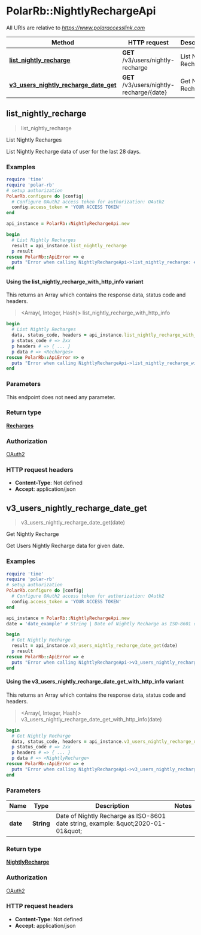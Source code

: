 # PolarRb::NightlyRechargeApi

All URIs are relative to *https://www.polaraccesslink.com*

| Method | HTTP request | Description |
| ------ | ------------ | ----------- |
| [**list_nightly_recharge**](NightlyRechargeApi.md#list_nightly_recharge) | **GET** /v3/users/nightly-recharge | List Nightly Recharges |
| [**v3_users_nightly_recharge_date_get**](NightlyRechargeApi.md#v3_users_nightly_recharge_date_get) | **GET** /v3/users/nightly-recharge/{date} | Get Nightly Recharge |


## list_nightly_recharge

> <Recharges> list_nightly_recharge

List Nightly Recharges

List Nightly Recharge data of user for the last 28 days.

### Examples

```ruby
require 'time'
require 'polar-rb'
# setup authorization
PolarRb.configure do |config|
  # Configure OAuth2 access token for authorization: OAuth2
  config.access_token = 'YOUR ACCESS TOKEN'
end

api_instance = PolarRb::NightlyRechargeApi.new

begin
  # List Nightly Recharges
  result = api_instance.list_nightly_recharge
  p result
rescue PolarRb::ApiError => e
  puts "Error when calling NightlyRechargeApi->list_nightly_recharge: #{e}"
end
```

#### Using the list_nightly_recharge_with_http_info variant

This returns an Array which contains the response data, status code and headers.

> <Array(<Recharges>, Integer, Hash)> list_nightly_recharge_with_http_info

```ruby
begin
  # List Nightly Recharges
  data, status_code, headers = api_instance.list_nightly_recharge_with_http_info
  p status_code # => 2xx
  p headers # => { ... }
  p data # => <Recharges>
rescue PolarRb::ApiError => e
  puts "Error when calling NightlyRechargeApi->list_nightly_recharge_with_http_info: #{e}"
end
```

### Parameters

This endpoint does not need any parameter.

### Return type

[**Recharges**](Recharges.md)

### Authorization

[OAuth2](../README.md#OAuth2)

### HTTP request headers

- **Content-Type**: Not defined
- **Accept**: application/json


## v3_users_nightly_recharge_date_get

> <NightlyRecharge> v3_users_nightly_recharge_date_get(date)

Get Nightly Recharge

Get Users Nightly Recharge data for given date.

### Examples

```ruby
require 'time'
require 'polar-rb'
# setup authorization
PolarRb.configure do |config|
  # Configure OAuth2 access token for authorization: OAuth2
  config.access_token = 'YOUR ACCESS TOKEN'
end

api_instance = PolarRb::NightlyRechargeApi.new
date = 'date_example' # String | Date of Nightly Recharge as ISO-8601 date string, example: \"2020-01-01\"

begin
  # Get Nightly Recharge
  result = api_instance.v3_users_nightly_recharge_date_get(date)
  p result
rescue PolarRb::ApiError => e
  puts "Error when calling NightlyRechargeApi->v3_users_nightly_recharge_date_get: #{e}"
end
```

#### Using the v3_users_nightly_recharge_date_get_with_http_info variant

This returns an Array which contains the response data, status code and headers.

> <Array(<NightlyRecharge>, Integer, Hash)> v3_users_nightly_recharge_date_get_with_http_info(date)

```ruby
begin
  # Get Nightly Recharge
  data, status_code, headers = api_instance.v3_users_nightly_recharge_date_get_with_http_info(date)
  p status_code # => 2xx
  p headers # => { ... }
  p data # => <NightlyRecharge>
rescue PolarRb::ApiError => e
  puts "Error when calling NightlyRechargeApi->v3_users_nightly_recharge_date_get_with_http_info: #{e}"
end
```

### Parameters

| Name | Type | Description | Notes |
| ---- | ---- | ----------- | ----- |
| **date** | **String** | Date of Nightly Recharge as ISO-8601 date string, example: \&quot;2020-01-01\&quot; |  |

### Return type

[**NightlyRecharge**](NightlyRecharge.md)

### Authorization

[OAuth2](../README.md#OAuth2)

### HTTP request headers

- **Content-Type**: Not defined
- **Accept**: application/json

